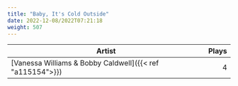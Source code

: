 ```yaml
---
title: "Baby, It's Cold Outside"
date: 2022-12-08/2022T07:21:18
weight: 507
---
```




 Artist | Plays 
----- | -----:
[Vanessa Williams & Bobby Caldwell]({{< ref "a115154">}}) | 4
